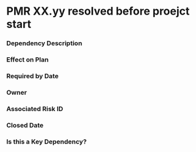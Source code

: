 

# PMR XX.yy resolved before proejct start

### Dependency Description




### Effect on Plan




### Required by Date




### Owner




### Associated Risk ID




### Closed Date




### Is this a Key Dependency?



